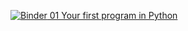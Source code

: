 [![Binder](https://mybinder.org/badge.svg) 01 Your first program in Python ](https://mybinder.org/v2/gh/loriking/tutorials/gh-pages?filepath=python%2Fjupyter%2F01%20Your%20first%20program%20in%20Python.ipynb)
